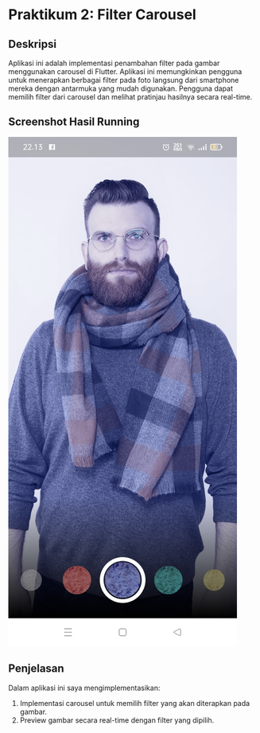 # Praktikum 2: Filter Carousel

## Deskripsi
Aplikasi ini adalah implementasi penambahan filter pada gambar menggunakan carousel di Flutter. Aplikasi ini memungkinkan pengguna untuk menerapkan berbagai filter pada foto langsung dari smartphone mereka dengan antarmuka yang mudah digunakan. Pengguna dapat memilih filter dari carousel dan melihat pratinjau hasilnya secara real-time.

## Screenshot Hasil Running
![Screenshot aplikasi kamera](assets/FilterCarousel.jpg)

## Penjelasan
Dalam aplikasi ini saya mengimplementasikan:
1. Implementasi carousel untuk memilih filter yang akan diterapkan pada gambar.
2. Preview gambar secara real-time dengan filter yang dipilih.

